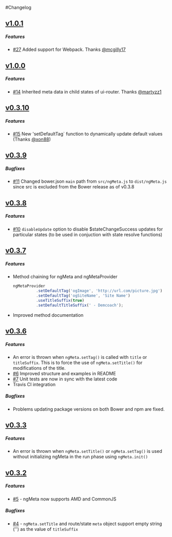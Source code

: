 #Changelog

## [v1.0.1](https://github.com/vinaygopinath/ngMeta/releases/tag/v1.0.0)

##### Features

* [#27](https://github.com/vinaygopinath/ngMeta/issues/27) Added support for Webpack. Thanks [@mcgilly17](https://github.com/mcgilly17)

## [v1.0.0](https://github.com/vinaygopinath/ngMeta/releases/tag/v1.0.0)

##### Features

* [#14](https://github.com/vinaygopinath/ngMeta/issues/14) Inherited meta data in child states of ui-router. Thanks [@martyzz1](https://github.com/martyzz1)

## [v0.3.10](https://github.com/vinaygopinath/ngMeta/releases/tag/v0.3.10)

##### Features

* [#15](https://github.com/vinaygopinath/ngMeta/issues/15) New 'setDefaultTag` function to dynamically update default values (Thanks [@xon88](https://github.com/xon88))

## [v0.3.9](https://github.com/vinaygopinath/ngMeta/releases/tag/v0.3.9)

##### Bugfixes

* [#11](https://github.com/vinaygopinath/ngMeta/issues/11) Changed bower.json `main` path from `src/ngMeta.js` to `dist/ngMeta.js` since src is excluded from the Bower release as of v0.3.8

## [v0.3.8](https://github.com/vinaygopinath/ngMeta/releases/tag/v0.3.8)

##### Features

* [#10](https://github.com/vinaygopinath/ngMeta/issues/10) `disableUpdate` option to disable $stateChangeSuccess updates for particular states (to be used in conjuction with state resolve functions)

## [v0.3.7](https://github.com/vinaygopinath/ngMeta/releases/tag/v0.3.7)

##### Features
* Method chaining for ngMeta and ngMetaProvider
  ```javascript
  ngMetaProvider
            .setDefaultTag('ogImage', 'http://url.com/picture.jpg')
            .setDefaultTag('ogSiteName', 'Site Name')
            .useTitleSuffix(true)
            .setDefaultTitleSuffix(' - Demcoach');
  ```
* Improved method documentation

## [v0.3.6](https://github.com/vinaygopinath/ngMeta/releases/tag/v0.3.6)

##### Features
* An error is thrown when `ngMeta.setTag()` is called with `title` or `titleSuffix`. This is to force the use of `ngMeta.setTitle()` for modifications of the title.
* [#6](https://github.com/vinaygopinath/ngMeta/issues/6) Improved structure and examples in README
* [#7](https://github.com/vinaygopinath/ngMeta/issues/7) Unit tests are now in sync with the latest code
* Travis CI integration

##### Bugfixes
* Problems updating package versions on both Bower and npm are fixed.

## [v0.3.3](https://github.com/vinaygopinath/ngMeta/releases/tag/v0.3.3)

##### Features
* An error is thrown when `ngMeta.setTitle()` or `ngMeta.setTag()` is used without initializing ngMeta in the run phase using `ngMeta.init()`

## [v0.3.2](https://github.com/vinaygopinath/ngMeta/releases/tag/v0.3.2)

##### Features
* [#5](https://github.com/vinaygopinath/ngMeta/issues/5) - ngMeta now supports AMD and CommonJS

##### Bugfixes
* [#4](https://github.com/vinaygopinath/ngMeta/issues/4) - `ngMeta.setTitle` and route/state `meta` object support empty string ('') as the value of `titleSuffix`
